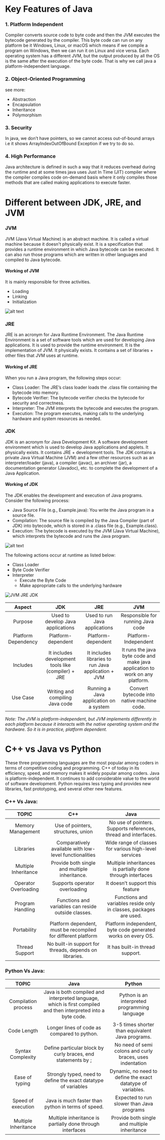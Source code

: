 # Key Features of Java
### 1. Platform Independent
Compiler converts source code to byte code and then the JVM executes the bytecode generated by the compiler. This byte code can run on any platform be it Windows, Linux, or macOS which means if we compile a program on Windows, then we can run it on Linux and vice versa. Each operating system has a different JVM, but the output produced by all the OS is the same after the execution of the byte code. That is why we call java a platform-independent language.
### 2. Object-Oriented Programming
see more: 
- Abstraction
- Encapsulation
- Inheritance
- Polymorphism
### 3. Security
In java, we don’t have pointers, so we cannot access out-of-bound arrays i.e it shows ArrayIndexOutOfBound Exception if we try to do so.
### 4. High Performance
Java architecture is defined in such a way that it reduces overhead during the runtime and at some times java uses Just In Time (JIT) compiler where the compiler compiles code on-demand basis where it only compiles those methods that are called making applications to execute faster.


# Different between JDK, JRE, and JVM
### JVM
JVM (Java Virtual Machine) is an abstract machine. It is called a virtual machine because it doesn't physically exist. It is a specification that provides a runtime environment in which Java bytecode can be executed. It can also run those programs which are written in other languages and compiled to Java bytecode.

#### Working of JVM
It is mainly responsible for three activities. 

 - Loading
 - Linking
 - Initialization

![alt text](image-2.png)

### JRE
JRE is an acronym for Java Runtime Environment. The Java Runtime Environment is a set of software tools which are used for developing Java applications. It is used to provide the runtime environment. It is the implementation of JVM. It physically exists. It contains a set of libraries + other files that JVM uses at runtime.

#### Working of JRE
When you run a Java program, the following steps occur:

 - Class Loader: The JRE’s class loader loads the .class file containing the bytecode into memory.
 - Bytecode Verifier: The bytecode verifier checks the bytecode for security and correctness.
 - Interpreter: The JVM interprets the bytecode and executes the program.
 - Execution: The program executes, making calls to the underlying hardware and system resources as needed.

### JDK
JDK is an acronym for Java Development Kit. A software development environment which is used to develop Java applications and applets. It physically exists. It contains JRE + development tools. The JDK contains a private Java Virtual Machine (JVM) and a few other resources such as an interpreter/loader (java), a compiler (javac), an archiver (jar), a documentation generator (Javadoc), etc. to complete the development of a Java Application.

#### Working of JDK
The JDK enables the development and execution of Java programs. Consider the following process:

 - Java Source File (e.g., Example.java): You write the Java program in a source file.
 - Compilation: The source file is compiled by the Java Compiler (part of JDK) into bytecode, which is stored in a .class file (e.g., Example.class).
 - Execution: The bytecode is executed by the JVM (Java Virtual Machine), which interprets the bytecode and runs the Java program.

 ![alt text](image-1.png)

The following actions occur at runtime as listed below:
 - Class Loader
 - Byte Code Verifier
 - Interpreter
    - Execute the Byte Code
    - Make appropriate calls to the underlying hardware

![JVM JRE JDK](image.png)

| Aspect | JDK | JRE | JVM |
|  :--:  | :--:  | :--:  | :--: |
|  Purpose  | Used to develop Java applications | Used to run Java applications | Responsible for running Java code
Platform Dependency  | Platform-dependent  | Platform-dependent | Platform-Independent
Includes  | It includes development tools like (compiler) + JRE  | It includes libraries to run Java application + JVM | It runs the java byte code and make java application to work on any platform.
Use Case  | Writing and compiling Java code  | Running a Java application on a system  | Convert bytecode into native machine code.

*Note: The JVM is platform-independent, but JVM implements differently in each platform because it interacts with the native operating system and the hardware. So it is in practice, platform dependent.*


# C++ vs Java vs Python
These three programming languages are the most popular among coders in terms of competitive coding and programming. C++ of today in its efficiency, speed, and memory makes it widely popular among coders. Java is platform-independent. It continues to add considerable value to the world of software development. Python requires less typing and provides new libraries, fast prototyping, and several other new features.

### C++ Vs Java:

| TOPIC | C++ | Java |
|  :--:  | :--:  | :--:  |
|  Memory Management  | Use of pointers, structures, union | No use of pointers. Supports references, thread and interfaces. |
Libraries  | Comparatively available with low-level functionalities  | Wide range of classes for various high-level services
Multiple Inheritance  | Provide both single and multiple inheritance.  | Multiple inheritances is partially done through interfaces
Operator Overloading  | Supports operator overloading  | It doesn’t support this feature
Program Handling  | Functions and variables can reside outside classes.  | Functions and variables reside only in classes, packages are used.
Portability  | Platform dependent, must be recompiled for different platform  | Platform independent, byte code generated works on every OS.
Thread Support  | No built-in support for threads, depends on libraries.  | It has built-in thread support.

### Python Vs Java:

| TOPIC | Java | Python |
|  :--:  | :--:  | :--:  |
|  Compilation process  | Java is both compiled and interpreted language, which is first compiled and then interpreted into a byte code. | Python is an interpreted programming language |
Code Length	  | Longer lines of code as compared to python.  | 3-5 times shorter than equivalent Java programs.
Syntax Complexity  | Define particular block by curly braces, end statements by ;  | No need of semi colons and curly braces, uses indentation
Ease of typing  | Strongly typed, need to define the exact datatype of variables  | Dynamic, no need to define the exact datatype of variables.
Speed of execution  | Java is much faster than python in terms of speed.  | Expected to run slower than Java programs
Multiple Inheritance  | Multiple inheritance is partially done through interfaces  | Provide both single and multiple inheritance
